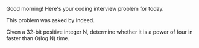 Good morning! Here's your coding interview problem for today.This problem was asked by Indeed.Given a 32-bit positive integer N, determine whether it is a power of four infaster than O(log N) time.
